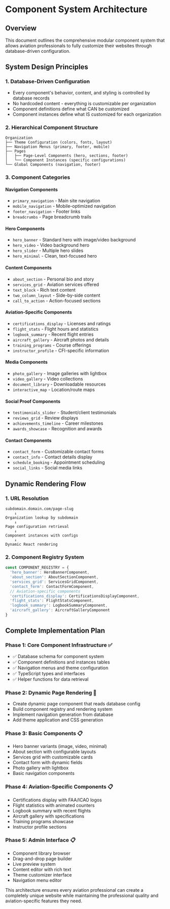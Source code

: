 # Component System Architecture

## Overview
This document outlines the comprehensive modular component system that allows aviation professionals to fully customize their websites through database-driven configuration.

## System Design Principles

### 1. **Database-Driven Configuration**
- Every component's behavior, content, and styling is controlled by database records
- No hardcoded content - everything is customizable per organization
- Component definitions define what CAN be customized
- Component instances define what IS customized for each organization

### 2. **Hierarchical Component Structure**

```
Organization
├── Theme Configuration (colors, fonts, layout)
├── Navigation Menus (primary, footer, mobile)
├── Pages
│   ├── Page-Level Components (hero, sections, footer)
│   └── Component Instances (specific configurations)
└── Global Components (navigation, footer)
```

### 3. **Component Categories**

#### **Navigation Components**
- `primary_navigation` - Main site navigation
- `mobile_navigation` - Mobile-optimized navigation
- `footer_navigation` - Footer links
- `breadcrumbs` - Page breadcrumb trails

#### **Hero Components**
- `hero_banner` - Standard hero with image/video background
- `hero_video` - Video background hero
- `hero_slider` - Multiple hero slides
- `hero_minimal` - Clean, text-focused hero

#### **Content Components**
- `about_section` - Personal bio and story
- `services_grid` - Aviation services offered
- `text_block` - Rich text content
- `two_column_layout` - Side-by-side content
- `call_to_action` - Action-focused sections

#### **Aviation-Specific Components**
- `certifications_display` - Licenses and ratings
- `flight_stats` - Flight hours and statistics
- `logbook_summary` - Recent flight entries
- `aircraft_gallery` - Aircraft photos and details
- `training_programs` - Course offerings
- `instructor_profile` - CFI-specific information

#### **Media Components**
- `photo_gallery` - Image galleries with lightbox
- `video_gallery` - Video collections
- `document_library` - Downloadable resources
- `interactive_map` - Location/route maps

#### **Social Proof Components**
- `testimonials_slider` - Student/client testimonials
- `reviews_grid` - Review displays
- `achievements_timeline` - Career milestones
- `awards_showcase` - Recognition and awards

#### **Contact Components**
- `contact_form` - Customizable contact forms
- `contact_info` - Contact details display
- `schedule_booking` - Appointment scheduling
- `social_links` - Social media links

## Dynamic Rendering Flow

### 1. **URL Resolution**
```
subdomain.domain.com/page-slug
    ↓
Organization lookup by subdomain
    ↓
Page configuration retrieval
    ↓
Component instances with configs
    ↓
Dynamic React rendering
```

### 2. **Component Registry System**
```typescript
const COMPONENT_REGISTRY = {
  'hero_banner': HeroBannerComponent,
  'about_section': AboutSectionComponent,
  'services_grid': ServicesGridComponent,
  'contact_form': ContactFormComponent,
  // Aviation-specific components
  'certifications_display': CertificationsDisplayComponent,
  'flight_stats': FlightStatsComponent,
  'logbook_summary': LogbookSummaryComponent,
  'aircraft_gallery': AircraftGalleryComponent
}
```

## Complete Implementation Plan

### Phase 1: Core Component Infrastructure ✅
- ✅ Database schema for component system
- ✅ Component definitions and instances tables
- ✅ Navigation menus and theme configuration
- ✅ TypeScript types and interfaces
- ✅ Helper functions for data retrieval

### Phase 2: Dynamic Page Rendering 🚧
- Create dynamic page component that reads database config
- Build component registry and rendering system
- Implement navigation generation from database
- Add theme application and CSS generation

### Phase 3: Basic Components 📋
- Hero banner variants (image, video, minimal)
- About section with configurable layouts
- Services grid with customizable cards
- Contact form with dynamic fields
- Photo gallery with lightbox
- Basic navigation components

### Phase 4: Aviation-Specific Components 📋
- Certifications display with FAA/ICAO logos
- Flight statistics with animated counters
- Logbook summary with recent flights
- Aircraft gallery with specifications
- Training programs showcase
- Instructor profile sections

### Phase 5: Admin Interface 📋
- Component library browser
- Drag-and-drop page builder
- Live preview system
- Content editor with rich text
- Theme customizer interface
- Navigation menu editor

This architecture ensures every aviation professional can create a completely unique website while maintaining the professional quality and aviation-specific features they need.